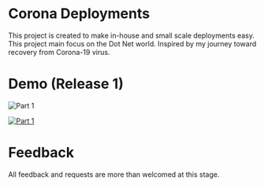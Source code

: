 # Corona Deployments
This project is created to make in-house and small scale deployments easy. This project main focus on the Dot Net world. Inspired by my journey toward recovery from Corona-19 virus.

# Demo (Release 1)
![Part 1](https://img.youtube.com/vi/janRNXjJ20g/0.jpg)

[![Part 1](https://yt-embed.herokuapp.com/embed?v=janRNXjJ20g)](https://www.youtube.com/watch?v=janRNXjJ20g "Part 1")


# Feedback
All feedback and requests are more than welcomed at this stage.
